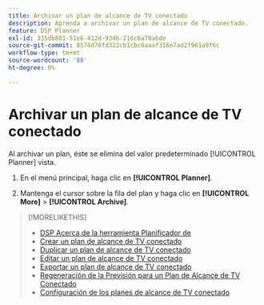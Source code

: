 ```yaml
---
title: Archivar un plan de alcance de TV conectado
description: Aprenda a archivar un plan de alcance de TV conectado.
feature: DSP Planner
exl-id: 335db881-51e6-412d-9346-216c6a70a6de
source-git-commit: 8574d76fd322cb1cbc6aaaf316e7ad2f961a9f6c
workflow-type: tm+mt
source-wordcount: '88'
ht-degree: 0%

---
```


# Archivar un plan de alcance de TV conectado

Al archivar un plan, éste se elimina del valor predeterminado [!UICONTROL Planner] vista.<!-- You can still view it by including the [!UICONTROL Status] "[!UICONTROL Archived]" in the view filter. -->

1. En el menú principal, haga clic en **[!UICONTROL Planner]**.

1. Mantenga el cursor sobre la fila del plan y haga clic en **[!UICONTROL More]** > **[!UICONTROL Archive]**.

>[!MORELIKETHIS]
>
>* [DSP Acerca de la herramienta Planificador de](planner-about.md)
>* [Crear un plan de alcance de TV conectado](planner-create.md)
>* [Duplicar un plan de alcance de TV conectado](planner-duplicate.md)
>* [Editar un plan de alcance de TV conectado](planner-edit.md)
>* [Exportar un plan de alcance de TV conectado](planner-export.md)
>* [Regeneración de la Previsión para un Plan de Alcance de TV Conectado](planner-forecast.md)
>* [Configuración de los planes de alcance de TV conectado](planner-settings.md)
